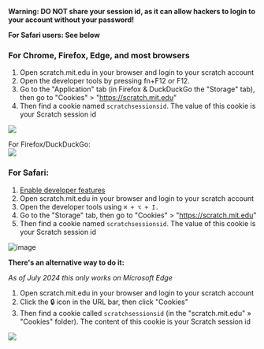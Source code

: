 **Warning: DO NOT share your session id, as it can allow hackers to login to your account without your password!**

**For Safari users: See below**

### For Chrome, Firefox, Edge, and most browsers
1. Open scratch.mit.edu in your browser and login to your scratch account
2. Open the developer tools by pressing fn+F12 or F12.
3. Go to the "Application" tab (in Firefox & DuckDuckGo the "Storage" tab), then go to "Cookies" > "https://scratch.mit.edu"
4. Then find a cookie named  `scratchsessionsid`. The value of this cookie is your Scratch session id 

![](https://raw.githubusercontent.com/TimMcCool/scratchattach/refs/heads/main/wiki/images/cookies_tut_1.png) 
   
For Firefox/DuckDuckGo:  
![](https://raw.githubusercontent.com/TimMcCool/scratchattach/refs/heads/main/wiki/images/cookies_tut_3.png)  

### For Safari:
1. [Enable developer features](https://developer.apple.com/documentation/safari-developer-tools/enabling-developer-features)
2. Open scratch.mit.edu in your browser and login to your scratch account
3. Open the developer tools using `⌘ + ⌥ + I.`
4. Go to the "Storage" tab, then go to "Cookies" > "https://scratch.mit.edu"
5. Then find a cookie named  `scratchsessionsid`. The value of this cookie is your Scratch session id 

![image](https://github.com/user-attachments/assets/9c452fc2-55da-4f01-ae50-5dd076bd1f7b)


**There's an alternative way to do it:**

*As of July 2024 this only works on Microsoft Edge*

1. Open scratch.mit.edu in your browser and login to your scratch account
2. Click the 🔒 icon in the URL bar, then click "Cookies"
3. Then find a cookie called `scratchsessionsid` (in the "scratch.mit.edu" » "Cookies" folder). The content of this cookie is your Scratch session id

![](https://raw.githubusercontent.com/TimMcCool/scratchattach/refs/heads/main/wiki/images/cookies_tut_2.png)